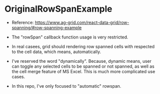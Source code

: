 # OriginalRowSpanExample

- Reference: https://www.ag-grid.com/react-data-grid/row-spanning/#row-spanning-example

- The "rowSpan" callback function usage is very restricted.

- In real casees, grid should rendering row spanned cells with respected to the cell data, which means, automatically.

- I've reserved the word "dynamically". Because, dynamic means, user can toggle any selected cells to be spanned or not spanned,
  as well as the cell merge feature of MS Excel. This is much more complicated use cases.

- In this repo, I've only focused to "automatic" rowspan.
